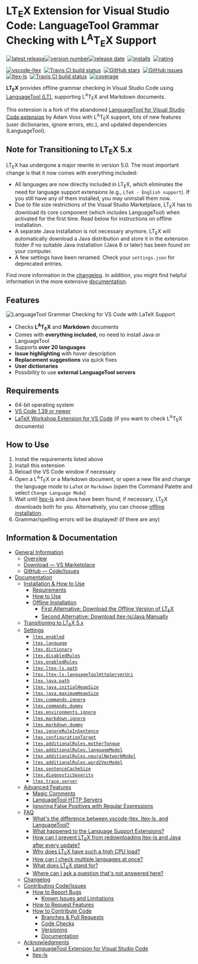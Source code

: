 # LT<sub>E</sub>X Extension for Visual Studio Code: LanguageTool Grammar Checking with L<sup>A</sup>T<sub>E</sub>X Support

[![latest release](https://badgen.net/badge/-/release/585858?label=)![version number](https://badgen.net/vs-marketplace/v/valentjn.vscode-ltex?label=)![release date](https://badgen.net/github/last-commit/valentjn/vscode-ltex/release?label=)][marketplace]&nbsp;
[![installs](https://badgen.net/vs-marketplace/i/valentjn.vscode-ltex)][marketplace]&nbsp;
[![rating](https://badgen.net/vs-marketplace/rating/valentjn.vscode-ltex)][marketplace]

[![vscode-ltex](https://badgen.net/badge/-/vscode-ltex/?label=)](https://github.com/valentjn/vscode-ltex)&nbsp;
[![Travis CI build status](https://badgen.net/travis/valentjn/vscode-ltex/release)](https://www.travis-ci.org/valentjn/vscode-ltex)&nbsp;
[![GitHub stars](https://badgen.net/github/stars/valentjn/vscode-ltex)](https://github.com/valentjn/vscode-ltex)&nbsp;
[![GitHub issues](https://badgen.net/github/open-issues/valentjn/vscode-ltex?label=issues)](https://github.com/valentjn/vscode-ltex/issues)\
[![ltex-ls](https://badgen.net/badge/-/ltex-ls/?label=)](https://github.com/valentjn/ltex-ls)&nbsp;
[![Travis CI build status](https://badgen.net/travis/valentjn/vscode-ltex/release)](https://www.travis-ci.org/valentjn/ltex-ls)&nbsp;
[![coverage](https://badgen.net/coveralls/c/github/valentjn/ltex-ls/release)](https://coveralls.io/github/valentjn/ltex-ls)

**LT<sub>E</sub>X** provides offline grammar checking in Visual Studio Code using [LanguageTool (LT)](https://languagetool.org/), supporting L<sup>A</sup>T<sub>E</sub>X and Markdown documents.

This extension is a fork of the abandoned [LanguageTool for Visual Studio Code extension](https://github.com/adamvoss/vscode-languagetool) by Adam Voss with L<sup>A</sup>T<sub>E</sub>X support, lots of new features (user dictionaries, ignore errors, etc.), and updated dependencies (LanguageTool).

## Note for Transitioning to LT<sub>E</sub>X 5.x

LT<sub>E</sub>X has undergone a major rewrite in version 5.0. The most important change is that it now comes with everything included:

- All languages are now directly included in LT<sub>E</sub>X, which eliminates the need for language support extensions (e.g., `LTeX - English support`). If you still have any of them installed, you may uninstall them now.
- Due to file size restrictions of the Visual Studio Marketplace, LT<sub>E</sub>X has to download its core component (which includes LanguageTool) when activated for the first time. Read below for instructions on offline installation.
- A separate Java installation is not necessary anymore. LT<sub>E</sub>X will automatically download a Java distribution and store it in the extension folder if no suitable Java installation (Java 8 or later) has been found on your computer.
- A few settings have been renamed. Check your `settings.json` for deprecated entries.

Find more information in the [changelog](https://valentjn.github.io/vscode-ltex/docs/changelog.html). In addition, you might find helpful information in the more extensive [documentation](https://valentjn.github.io/vscode-ltex/).

## Features

![LanguageTool Grammar Checking for VS Code with LaTeX Support](https://github.com/valentjn/vscode-ltex/raw/release/img/banner-ltex.png)

- Checks **L<sup>A</sup>T<sub>E</sub>X** and **Markdown** documents
- Comes with **everything included,** no need to install Java or LanguageTool
- Supports **over 20 languages**
- **Issue highlighting** with hover description
- **Replacement suggestions** via quick fixes
- **User dictionaries**
- Possibility to use **external LanguageTool servers**

## Requirements

- 64-bit operating system
- [VS Code 1.39 or newer](https://code.visualstudio.com/)
- [LaTeX Workshop Extension for VS Code](https://marketplace.visualstudio.com/items?itemName=James-Yu.latex-workshop) (if you want to check L<sup>A</sup>T<sub>E</sub>X documents)

## How to Use

1. Install the requirements listed above
2. Install this extension
3. Reload the VS Code window if necessary
4. Open a L<sup>A</sup>T<sub>E</sub>X or a Markdown document, or open a new file and change the language mode to `LaTeX` or `Markdown` (open the Command Palette and select `Change Language Mode`)
5. Wait until [ltex-ls](https://valentjn.github.io/vscode-ltex/docs/faq.html#whats-the-difference-between-vscode-ltex-ltex-ls-and-languagetool) and Java have been found; if necessary, LT<sub>E</sub>X downloads both for you. Alternatively, you can choose [offline installation](https://valentjn.github.io/vscode-ltex/docs/installation-how-to-use.html#offline-installation).
6. Grammar/spelling errors will be displayed! (if there are any)

## Information & Documentation

- [General Information](https://valentjn.github.io/vscode-ltex/index.html)
  - [Overview](https://valentjn.github.io/vscode-ltex/index.html)
  - [Download — VS Marketplace](https://marketplace.visualstudio.com/items?itemName=valentjn.vscode-ltex)
  - [GitHub — Code/Issues](https://github.com/valentjn/vscode-ltex)
- [Documentation](https://valentjn.github.io/vscode-ltex/docs/installation-how-to-use.html)
  - [Installation & How to Use](https://valentjn.github.io/vscode-ltex/docs/installation-how-to-use.html)
    - [Requirements](https://valentjn.github.io/vscode-ltex/docs/installation-how-to-use.html#requirements)
    - [How to Use](https://valentjn.github.io/vscode-ltex/docs/installation-how-to-use.html#how-to-use)
    - [Offline Installation](https://valentjn.github.io/vscode-ltex/docs/installation-how-to-use.html#offline-installation)
      - [First Alternative: Download the Offline Version of LT<sub>E</sub>X](https://valentjn.github.io/vscode-ltex/docs/installation-how-to-use.html#first-alternative-download-the-offline-version-of-ltex)
      - [Second Alternative: Download ltex-ls/Java Manually](https://valentjn.github.io/vscode-ltex/docs/installation-how-to-use.html#second-alternative-download-ltex-lsjava-manually)
  - [Transitioning to LT<sub>E</sub>X 5.x](https://valentjn.github.io/vscode-ltex/docs/transitioning-to-ltex-5x.html)
  - [Settings](https://valentjn.github.io/vscode-ltex/docs/settings.html)
    - [`ltex.enabled`](https://valentjn.github.io/vscode-ltex/docs/settings.html#ltexenabled)
    - [`ltex.language`](https://valentjn.github.io/vscode-ltex/docs/settings.html#ltexlanguage)
    - [`ltex.dictionary`](https://valentjn.github.io/vscode-ltex/docs/settings.html#ltexdictionary)
    - [`ltex.disabledRules`](https://valentjn.github.io/vscode-ltex/docs/settings.html#ltexdisabledrules)
    - [`ltex.enabledRules`](https://valentjn.github.io/vscode-ltex/docs/settings.html#ltexenabledrules)
    - [`ltex.ltex-ls.path`](https://valentjn.github.io/vscode-ltex/docs/settings.html#ltexltex-lspath)
    - [`ltex.ltex-ls.languageToolHttpServerUri`](https://valentjn.github.io/vscode-ltex/docs/settings.html#ltexltex-lslanguagetoolhttpserveruri)
    - [`ltex.java.path`](https://valentjn.github.io/vscode-ltex/docs/settings.html#ltexjavapath)
    - [`ltex.java.initialHeapSize`](https://valentjn.github.io/vscode-ltex/docs/settings.html#ltexjavainitialheapsize)
    - [`ltex.java.maximumHeapSize`](https://valentjn.github.io/vscode-ltex/docs/settings.html#ltexjavamaximumheapsize)
    - [`ltex.commands.ignore`](https://valentjn.github.io/vscode-ltex/docs/settings.html#ltexcommandsignore)
    - [`ltex.commands.dummy`](https://valentjn.github.io/vscode-ltex/docs/settings.html#ltexcommandsdummy)
    - [`ltex.environments.ignore`](https://valentjn.github.io/vscode-ltex/docs/settings.html#ltexenvironmentsignore)
    - [`ltex.markdown.ignore`](https://valentjn.github.io/vscode-ltex/docs/settings.html#ltexmarkdownignore)
    - [`ltex.markdown.dummy`](https://valentjn.github.io/vscode-ltex/docs/settings.html#ltexmarkdowndummy)
    - [`ltex.ignoreRuleInSentence`](https://valentjn.github.io/vscode-ltex/docs/settings.html#ltexignoreruleinsentence)
    - [`ltex.configurationTarget`](https://valentjn.github.io/vscode-ltex/docs/settings.html#ltexconfigurationtarget)
    - [`ltex.additionalRules.motherTongue`](https://valentjn.github.io/vscode-ltex/docs/settings.html#ltexadditionalrulesmothertongue)
    - [`ltex.additionalRules.languageModel`](https://valentjn.github.io/vscode-ltex/docs/settings.html#ltexadditionalruleslanguagemodel)
    - [`ltex.additionalRules.neuralNetworkModel`](https://valentjn.github.io/vscode-ltex/docs/settings.html#ltexadditionalrulesneuralnetworkmodel)
    - [`ltex.additionalRules.word2VecModel`](https://valentjn.github.io/vscode-ltex/docs/settings.html#ltexadditionalrulesword2vecmodel)
    - [`ltex.sentenceCacheSize`](https://valentjn.github.io/vscode-ltex/docs/settings.html#ltexsentencecachesize)
    - [`ltex.diagnosticSeverity`](https://valentjn.github.io/vscode-ltex/docs/settings.html#ltexdiagnosticseverity)
    - [`ltex.trace.server`](https://valentjn.github.io/vscode-ltex/docs/settings.html#ltextraceserver)
  - [Advanced Features](https://valentjn.github.io/vscode-ltex/docs/advanced-features.html)
    - [Magic Comments](https://valentjn.github.io/vscode-ltex/docs/advanced-features.html#magic-comments)
    - [LanguageTool HTTP Servers](https://valentjn.github.io/vscode-ltex/docs/advanced-features.html#languagetool-http-servers)
    - [Ignoring False Positives with Regular Expressions](https://valentjn.github.io/vscode-ltex/docs/advanced-features.html#ignoring-false-positives-with-regular-expressions)
  - [FAQ](https://valentjn.github.io/vscode-ltex/docs/faq.html)
    - [What's the difference between vscode-ltex, ltex-ls, and LanguageTool?](https://valentjn.github.io/vscode-ltex/docs/faq.html#whats-the-difference-between-vscode-ltex-ltex-ls-and-languagetool)
    - [What happened to the Language Support Extensions?](https://valentjn.github.io/vscode-ltex/docs/faq.html#what-happened-to-the-language-support-extensions)
    - [How can I prevent LT<sub>E</sub>X from redownloading ltex-ls and Java after every update?](https://valentjn.github.io/vscode-ltex/docs/faq.html#how-can-i-prevent-ltex-from-redownloading-ltex-ls-and-java-after-every-update)
    - [Why does LT<sub>E</sub>X have such a high CPU load?](https://valentjn.github.io/vscode-ltex/docs/faq.html#why-does-ltex-have-such-a-high-cpu-load)
    - [How can I check multiple languages at once?](https://valentjn.github.io/vscode-ltex/docs/faq.html#how-can-i-check-multiple-languages-at-once)
    - [What does LT<sub>E</sub>X stand for?](https://valentjn.github.io/vscode-ltex/docs/faq.html#what-does-ltex-stand-for)
    - [Where can I ask a question that's not answered here?](https://valentjn.github.io/vscode-ltex/docs/faq.html#where-can-i-ask-a-question-thats-not-answered-here)
  - [Changelog](https://valentjn.github.io/vscode-ltex/docs/changelog.html)
  - [Contributing Code/Issues](https://valentjn.github.io/vscode-ltex/docs/contributing-code-issues.html)
    - [How to Report Bugs](https://valentjn.github.io/vscode-ltex/docs/contributing-code-issues.html#how-to-report-bugs)
      - [Known Issues and Limitations](https://valentjn.github.io/vscode-ltex/docs/contributing-code-issues.html#known-issues-and-limitations)
    - [How to Request Features](https://valentjn.github.io/vscode-ltex/docs/contributing-code-issues.html#how-to-request-features)
    - [How to Contribute Code](https://valentjn.github.io/vscode-ltex/docs/contributing-code-issues.html#how-to-contribute-code)
      - [Branches & Pull Requests](https://valentjn.github.io/vscode-ltex/docs/contributing-code-issues.html#branches--pull-requests)
      - [Code Checks](https://valentjn.github.io/vscode-ltex/docs/contributing-code-issues.html#code-checks)
      - [Versioning](https://valentjn.github.io/vscode-ltex/docs/contributing-code-issues.html#versioning)
      - [Documentation](https://valentjn.github.io/vscode-ltex/docs/contributing-code-issues.html#documentation)
  - [Acknowledgments](https://valentjn.github.io/vscode-ltex/docs/acknowledgments.html)
    - [LanguageTool Extension for Visual Studio Code](https://valentjn.github.io/vscode-ltex/docs/acknowledgments.html#languagetool-extension-for-visual-studio-code)
    - [ltex-ls](https://valentjn.github.io/vscode-ltex/docs/acknowledgments.html#ltex-ls)

[marketplace]: https://marketplace.visualstudio.com/items?itemName=valentjn.vscode-ltex

